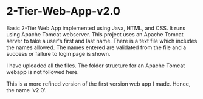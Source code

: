 # 2-Tier-Web-App-v2.0

Basic 2-Tier Web App implemented using Java, HTML, and CSS. It runs using Apache Tomcat webserver. This project uses an Apache Tomcat server to take a user's first and last name. There is a text file which includes the names allowed. The names entered are validated from the file and a success or failure to login page is shown.

I have uploaded all the files. The folder structure for an Apache Tomcat webapp is not followed here.

This is a more refined version of the first version web app I made. Hence, the name 'v2.0'.

